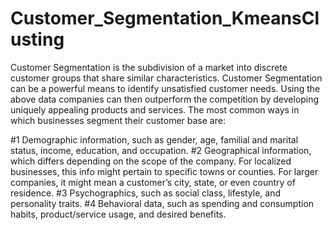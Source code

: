 # Customer_Segmentation_KmeansClusting
Customer Segmentation is the subdivision of a market into discrete customer groups that share similar characteristics. Customer Segmentation can be a powerful means to identify unsatisfied customer needs. Using the above data companies can then outperform the competition by developing uniquely appealing products and services.
The most common ways in which businesses segment their customer base are:

#1 Demographic information, such as gender, age, familial and marital status, income, education, and occupation.
#2 Geographical information, which differs depending on the scope of the company. For localized businesses, this info might pertain to specific towns or counties. For larger   companies, it might mean a customer’s city, state, or even country of residence.
#3 Psychographics, such as social class, lifestyle, and personality traits.
#4 Behavioral data, such as spending and consumption habits, product/service usage, and desired benefits.
